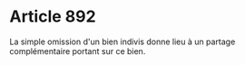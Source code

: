 # Article 892

La simple omission d'un bien indivis donne lieu à un partage complémentaire portant sur ce bien.
